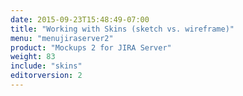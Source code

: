 ```yaml
---
date: 2015-09-23T15:48:49-07:00
title: "Working with Skins (sketch vs. wireframe)"
menu: "menujiraserver2"
product: "Mockups 2 for JIRA Server"
weight: 83
include: "skins"
editorversion: 2
---
```


